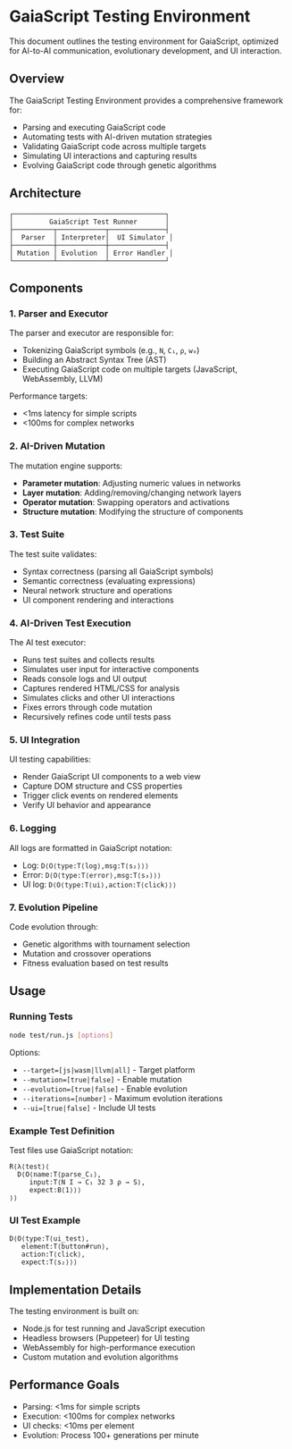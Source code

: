 # GaiaScript Testing Environment

This document outlines the testing environment for GaiaScript, optimized for AI-to-AI communication, evolutionary development, and UI interaction.

## Overview

The GaiaScript Testing Environment provides a comprehensive framework for:
- Parsing and executing GaiaScript code
- Automating tests with AI-driven mutation strategies
- Validating GaiaScript code across multiple targets
- Simulating UI interactions and capturing results
- Evolving GaiaScript code through genetic algorithms

## Architecture

```
┌──────────────────────────────────────┐
│         GaiaScript Test Runner       │
├──────────┬────────────┬──────────────┤
│  Parser  │ Interpreter│  UI Simulator │
├──────────┼────────────┼──────────────┤
│ Mutation │ Evolution  │ Error Handler │
└──────────┴────────────┴──────────────┘
```

## Components

### 1. Parser and Executor

The parser and executor are responsible for:
- Tokenizing GaiaScript symbols (e.g., `N`, `C₁`, `ρ`, `w₀`)
- Building an Abstract Syntax Tree (AST)
- Executing GaiaScript code on multiple targets (JavaScript, WebAssembly, LLVM)

Performance targets:
- <1ms latency for simple scripts
- <100ms for complex networks

### 2. AI-Driven Mutation

The mutation engine supports:
- **Parameter mutation**: Adjusting numeric values in networks
- **Layer mutation**: Adding/removing/changing network layers
- **Operator mutation**: Swapping operators and activations
- **Structure mutation**: Modifying the structure of components

### 3. Test Suite

The test suite validates:
- Syntax correctness (parsing all GaiaScript symbols)
- Semantic correctness (evaluating expressions)
- Neural network structure and operations
- UI component rendering and interactions

### 4. AI-Driven Test Execution

The AI test executor:
- Runs test suites and collects results
- Simulates user input for interactive components
- Reads console logs and UI output
- Captures rendered HTML/CSS for analysis
- Simulates clicks and other UI interactions
- Fixes errors through code mutation
- Recursively refines code until tests pass

### 5. UI Integration

UI testing capabilities:
- Render GaiaScript UI components to a web view
- Capture DOM structure and CSS properties
- Trigger click events on rendered elements
- Verify UI behavior and appearance

### 6. Logging

All logs are formatted in GaiaScript notation:
- Log: `D⟨O⟨type:T⟨log⟩,msg:T⟨s₂⟩⟩⟩`
- Error: `D⟨O⟨type:T⟨error⟩,msg:T⟨s₃⟩⟩⟩`
- UI log: `D⟨O⟨type:T⟨ui⟩,action:T⟨click⟩⟩⟩`

### 7. Evolution Pipeline

Code evolution through:
- Genetic algorithms with tournament selection
- Mutation and crossover operations
- Fitness evaluation based on test results

## Usage

### Running Tests

```bash
node test/run.js [options]
```

Options:
- `--target=[js|wasm|llvm|all]` - Target platform
- `--mutation=[true|false]` - Enable mutation
- `--evolution=[true|false]` - Enable evolution
- `--iterations=[number]` - Maximum evolution iterations
- `--ui=[true|false]` - Include UI tests

### Example Test Definition

Test files use GaiaScript notation:

```
R⟨λ⟨test⟩⟨
  D⟨O⟨name:T⟨parse_C₁⟩,
     input:T⟨N I → C₁ 32 3 ρ → S⟩,
     expect:B⟨1⟩⟩⟩
⟩⟩
```

### UI Test Example

```
D⟨O⟨type:T⟨ui_test⟩,
   element:T⟨button#run⟩,
   action:T⟨click⟩,
   expect:T⟨s₂⟩⟩⟩
```

## Implementation Details

The testing environment is built on:
- Node.js for test running and JavaScript execution
- Headless browsers (Puppeteer) for UI testing
- WebAssembly for high-performance execution
- Custom mutation and evolution algorithms

## Performance Goals

- Parsing: <1ms for simple scripts
- Execution: <100ms for complex networks
- UI checks: <10ms per element
- Evolution: Process 100+ generations per minute
